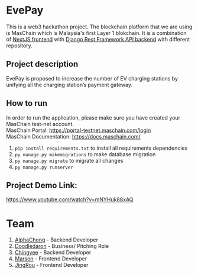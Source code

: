 # EvePay
This is a web3 hackathon project. The blockchain platform that we are using is MasChain which is Malaysia's first Layer 1 blokchain. It is a combination of [NextJS frontend](https://github.com/marson00/stealthmode-hackathon-blockchain) with [Django Rest Framework API backend](https://github.com/alpha031117/EvePay-Backend) with different repository.

## Project description 
EvePay is proposed to increase the number of EV charging stations by unifying all the charging station’s payment gateway.

## How to run
In order to run the application, please make sure you have created your MasChain test-net account.<br />
MasChain Portal: https://portal-testnet.maschain.com/login<br />
MasChain Documentation: https://docs.maschain.com/<br />
1. `pip install requirements.txt` to install all requirements dependencies
2. `py manage.py makemigrations` to make database migration
3. `py manage.py migrate` to migrate all changes
4. `py manage.py runserver`

## Project Demo Link:
https://www.youtube.com/watch?v=mNYHuk88xAQ

# Team
1. [AlphaChong](https://github.com/alpha031117) - Backend Developer
2. [Doodledaron](https://github.com/doodledaron) - Business/ Pitching Role
3. [Chingyee](https://github.com/Chingyee129) - Backend Developer
4. [Marson](https://github.com/marson00) - Frontend Developer
5. [JingRou](https://github.com/Jing-Rou) - Frontend Developer
